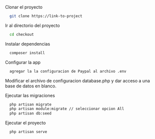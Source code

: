 Clonar el proyecto

```bash
  git clone https://link-to-project
```

Ir al directorio del proyecto

```bash
  cd checkout
```

Instalar dependencias

```bash
  composer install
```

Configurar la app

```bash
  agregar la la configuracion de Paypal al archivo .env
```
Modificar el archivo de configuracion database.php  y dar acceso a una base de datos en blanco.

Ejecutar las migraciones
```bash
  php artisan migrate
  php artisan module:migrate // seleccionar opcion All
  php artisan db:seed
```

Ejecutar el proyecto
```bash
  php artisan serve
```

